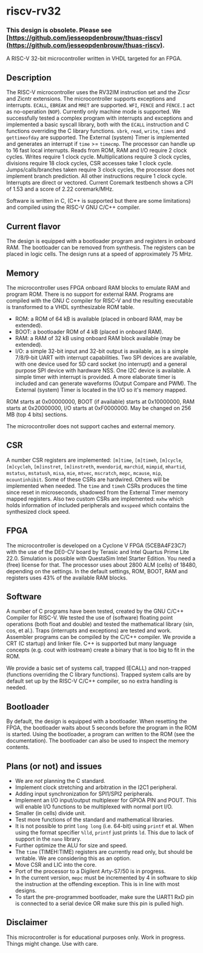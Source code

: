 # riscv-rv32

### **This design is obsolete.** Please see [https://github.com/jesseopdenbrouw/thuas-riscv](https://github.com/jesseopdenbrouw/thuas-riscv).



A RISC-V 32-bit microcontroller written in VHDL targeted
for an FPGA.

## Description

The RISC-V microcontroller uses the RV32IM instruction set
and the Zicsr and Zicntr extensions. The microcontroller
supports exceptions and interrupts. `ECALL`, `EBREAK`
and `MRET` are supported. `WFI`, `FENCE` and `FENCE.I`
act as no-operation
(`NOP`). Currently only machine mode is supported. We
successfully tested a complex program with interrupts
and exceptions and implemented a basic syscall library,
both with the `ECALL` instruction and C functions overriding
the C library functions. `sbrk`, `read`, `write`, `times` and
`gettimeofday` are supported. The External (system) Timer
is implemented and generates an interrupt if `time` >=
`timecmp`. The processor can handle up to 16 fast local
interrupts. Reads from ROM, RAM and I/O require 2 clock
cycles. Writes require 1 clock cycle. Multiplications
require 3 clock cycles, divisions require 18 clock cycles,
CSR accesses take 1 clock cycle.
Jumps/calls/branches taken require 3 clock cycles, the
processor does not implement branch prediction. All other
instructions require 1 clock cycle. Interrupts
are direct or vectored. Current Coremark testbench shows
a CPI of 1.53 and a score of 2.22 coremark/MHz.

Software is written in C, (C++ is supported but there are
some limitations) and compiled using the RISC-V GNU C/C++
compiler.

## Current flavor

The design is equipped with a bootloader program and registers in onboard RAM.
The bootloader can be removed from synthesis. The registers can be placed in
logic cells. The design runs at a speed of approximately 75 MHz.
 
## Memory

The microcontroller uses FPGA onboard RAM blocks to emulate RAM
and program ROM. There is no support for external RAM. Programs
are compiled with the GNU C compiler for RISC-V and the resulting
executable is transformed to a VHDL synthesizable ROM table.

* ROM: a ROM of 64 kB is available (placed in onboard RAM, may be extended).
* BOOT: a bootloader ROM of 4 kB (placed in onboard RAM).
* RAM: a RAM of 32 kB using onboard RAM block available (may be extended).
* I/O: a simple 32-bit input and 32-bit output is available, as
is a simple 7/8/9-bit UART with interrupt capabilities. Two SPI devices are
available, with one device used for SD card socket (no interrupt) and a
general purpose SPI device with hardware NSS. One I2C device is
available. A simple timer
with interrupt is provided. A more elaborate timer is included and can
generate waveforms (Output Compare and PWM). The External (system) Timer is
located in the I/O so it's memory mapped.

ROM starts at 0x00000000, BOOT (if available) starts at 0x10000000,
RAM starts at 0x20000000, I/O starts at 0xF0000000. May be changed
on 256 MB (top 4 bits) sections.

The microcontroller does not support caches and external memory.

## CSR

A number CSR registers are implemented: `[m]time`, `[m]timeh`, `[m]cycle`, `[m]cycleh`,
`[m]instret`, `[m]instreth`, `mvendorid`, `marchid`, `mimpid`, `mhartid`, `mstatus`,
`mstatush`, `misa`, `mie`, `mtvec`, `mscratch`, `mepc`, `mcause`, `mip`,
`mcountinhibit`. Some of these CSRs are hardwired. Others will be implemented
when needed. The `time` and `timeh` CSRs produces the time since reset in
microseconds, shadowed from the External Timer memory mapped registers. Also
two custom CSRs are implemented: `mxhw` which holds information of included
peripherals and `mxspeed` which contains the synthesized clock speed.

## FPGA

The microcontroller is developed on a Cyclone V FPGA (5CEBA4F23C7)
with the use of the DE0-CV board by Terasic and Intel Quartus Prime
Lite 22.0. Simulation is possible with QuestaSim Intel Starter Edition.
You need a (free) license for that. The processor uses about
2800 ALM (cells) of 18480, depending on the settings. In the default
settings, ROM, BOOT, RAM and registers uses 43% of the available RAM blocks.

## Software

A number of C programs have been tested, created by the GNU C/C++ Compiler for
RISC-V. We tested the use of (software) floating point operations (both
float and double) and tested the mathematical library (sin, cos, et al.).
Traps (interrupts and exceptions) are tested and work.
Assembler programs can be compiled by the C/C++ compiler. We provide a CRT
(C startup) and linker file. C++ is supported but many language concepts
(e.g. cout with iostream) create a binary that is too big to fit in the
ROM.

We provide a basic set of systems call, trapped (ECALL) and non-trapped
(functions overriding the C library functions). Trapped system calls
are by default set up by the RISC-V C/C++ compiler, so no extra handling
is needed.

## Bootloader
By default, the design is equipped with a bootloader. When resetting the
FPGA, the bootloader waits about 5 seconds before the program in the ROM
is started. Using the bootloader, a program can written to the ROM (see
the documentation). The bootloader can also be used to inspect the
memory contents.

## Plans (or not) and issues

* We are *not* planning the C standard.
* Implement clock stretching and arbitration in the I2C1 peripheral.
* Adding input synchronization for SPI1/SPI2 peripherals.
* Implement an I/O input/output multiplexer for GPIOA PIN and POUT. This will enable I/O functions to be multiplexed with normal port I/O.
* Smaller (in cells) divide unit.
* Test more functions of the standard and mathematical libraries.
* It is not possible to print `long long` (i.e. 64-bit) using `printf` et al. When using the format specifier `%lld`, `printf` just prints `ld`. This due to lack of support in the `nano` library.
* Further optimize the ALU for size and speed.
* The `time` (TIMEH:TIME) registers are currently read only, but should be writable. We are considering this as an option.
* Move CSR and LIC into the core.
* Port of the processor to a Digilent Arty-S7/50 is in progress.
* In the current version, `mepc` must be incremented by 4 in software to skip the instruction at the offending exception. This is in line with most designs.
* To start the pre-programmed bootloader, make sure the UART1 RxD pin is connected to a serial device OR make sure this pin is pulled high.

## Disclaimer

This microcontroller is for educational purposes only.
Work in progress. Things might change. Use with care.


